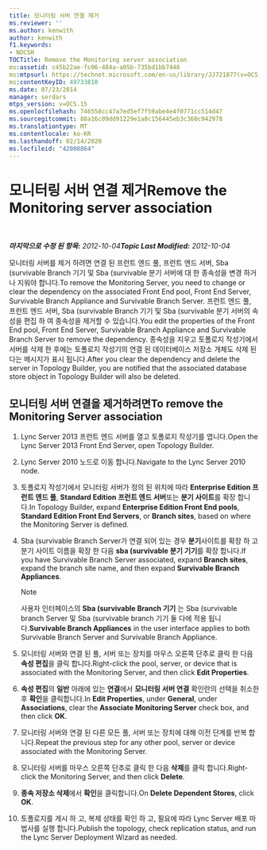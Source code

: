 ```yaml
---
title: 모니터링 서버 연결 제거
ms.reviewer: ''
ms.author: kenwith
author: kenwith
f1.keywords:
- NOCSH
TOCTitle: Remove the Monitoring server association
ms:assetid: c45b22ae-fc06-484a-a05b-735bd1bb7448
ms:mtpsurl: https://technet.microsoft.com/en-us/library/JJ721877(v=OCS.15)
ms:contentKeyID: 49733810
ms.date: 07/23/2014
manager: serdars
mtps_version: v=OCS.15
ms.openlocfilehash: 746558cc47a7ed5ef7f59abe4e4f0771cc514d47
ms.sourcegitcommit: 88a16c09dd91229e1a8c156445eb3c360c942978
ms.translationtype: MT
ms.contentlocale: ko-KR
ms.lasthandoff: 02/14/2020
ms.locfileid: "42008864"
---
```

<div data-xmlns="http://www.w3.org/1999/xhtml">

<div class="topic" data-xmlns="http://www.w3.org/1999/xhtml" data-msxsl="urn:schemas-microsoft-com:xslt" data-cs="http://msdn.microsoft.com/">

<div data-asp="http://msdn2.microsoft.com/asp">

# <a name="remove-the-monitoring-server-association"></a><span data-ttu-id="6e772-102">모니터링 서버 연결 제거</span><span class="sxs-lookup"><span data-stu-id="6e772-102">Remove the Monitoring server association</span></span>

</div>

<div id="mainSection">

<div id="mainBody">

<span> </span>

<span data-ttu-id="6e772-103">_**마지막으로 수정 된 항목:** 2012-10-04_</span><span class="sxs-lookup"><span data-stu-id="6e772-103">_**Topic Last Modified:** 2012-10-04_</span></span>

<span data-ttu-id="6e772-104">모니터링 서버를 제거 하려면 연결 된 프런트 엔드 풀, 프런트 엔드 서버, Sba (survivable Branch 기기 및 Sba (survivable 분기 서버에 대 한 종속성을 변경 하거나 지워야 합니다.</span><span class="sxs-lookup"><span data-stu-id="6e772-104">To remove the Monitoring Server, you need to change or clear the dependency on the associated Front End pool, Front End Server, Survivable Branch Appliance and Survivable Branch Server.</span></span> <span data-ttu-id="6e772-105">프런트 엔드 풀, 프런트 엔드 서버, Sba (survivable Branch 기기 및 Sba (survivable 분기 서버의 속성을 편집 하 여 종속성을 제거할 수 있습니다.</span><span class="sxs-lookup"><span data-stu-id="6e772-105">You edit the properties of the Front End pool, Front End Server, Survivable Branch Appliance and Survivable Branch Server to remove the dependency.</span></span> <span data-ttu-id="6e772-106">종속성을 지우고 토폴로지 작성기에서 서버를 삭제 한 후에는 토폴로지 작성기의 연결 된 데이터베이스 저장소 개체도 삭제 된다는 메시지가 표시 됩니다.</span><span class="sxs-lookup"><span data-stu-id="6e772-106">After you clear the dependency and delete the server in Topology Builder, you are notified that the associated database store object in Topology Builder will also be deleted.</span></span>

<div>

## <a name="to-remove-the-monitoring-server-association"></a><span data-ttu-id="6e772-107">모니터링 서버 연결을 제거하려면</span><span class="sxs-lookup"><span data-stu-id="6e772-107">To remove the Monitoring Server association</span></span>

1.  <span data-ttu-id="6e772-108">Lync Server 2013 프런트 엔드 서버를 열고 토폴로지 작성기를 엽니다.</span><span class="sxs-lookup"><span data-stu-id="6e772-108">Open the Lync Server 2013 Front End Server, open Topology Builder.</span></span>

2.  <span data-ttu-id="6e772-109">Lync Server 2010 노드로 이동 합니다.</span><span class="sxs-lookup"><span data-stu-id="6e772-109">Navigate to the Lync Server 2010 node.</span></span>

3.  <span data-ttu-id="6e772-110">토폴로지 작성기에서 모니터링 서버가 정의 된 위치에 따라 **Enterprise Edition 프런트 엔드 풀**, **Standard Edition 프런트 엔드 서버**또는 **분기 사이트**를 확장 합니다.</span><span class="sxs-lookup"><span data-stu-id="6e772-110">In Topology Builder, expand **Enterprise Edition Front End pools**, **Standard Edition Front End Servers**, or **Branch sites**, based on where the Monitoring Server is defined.</span></span>

4.  <span data-ttu-id="6e772-111">Sba (survivable Branch Server가 연결 되어 있는 경우 **분기**사이트를 확장 하 고 분기 사이트 이름을 확장 한 다음 **sba (survivable 분기 기기**를 확장 합니다.</span><span class="sxs-lookup"><span data-stu-id="6e772-111">If you have Survivable Branch Server associated, expand **Branch sites**, expand the branch site name, and then expand **Survivable Branch Appliances**.</span></span>
    
    <div>
    

    > [!NOTE]  
    > <span data-ttu-id="6e772-112">사용자 인터페이스의 <STRONG>Sba (survivable Branch 기기</STRONG> 는 Sba (survivable branch Server 및 Sba (survivable branch 기기 둘 다에 적용 됩니다.</span><span class="sxs-lookup"><span data-stu-id="6e772-112"><STRONG>Survivable Branch Appliances</STRONG> in the user interface applies to both Survivable Branch Server and Survivable Branch Appliance.</span></span>

    
    </div>

5.  <span data-ttu-id="6e772-113">모니터링 서버와 연결 된 풀, 서버 또는 장치를 마우스 오른쪽 단추로 클릭 한 다음 **속성 편집**을 클릭 합니다.</span><span class="sxs-lookup"><span data-stu-id="6e772-113">Right-click the pool, server, or device that is associated with the Monitoring Server, and then click **Edit Properties**.</span></span>

6.  <span data-ttu-id="6e772-114">**속성 편집**의 **일반** 아래에 있는 **연결**에서 **모니터링 서버 연결** 확인란의 선택을 취소한 후 **확인**을 클릭합니다.</span><span class="sxs-lookup"><span data-stu-id="6e772-114">In **Edit Properties**, under **General**, under **Associations**, clear the **Associate Monitoring Server** check box, and then click **OK**.</span></span>

7.  <span data-ttu-id="6e772-115">모니터링 서버와 연결 된 다른 모든 풀, 서버 또는 장치에 대해 이전 단계를 반복 합니다.</span><span class="sxs-lookup"><span data-stu-id="6e772-115">Repeat the previous step for any other pool, server or device associated with the Monitoring Server.</span></span>

8.  <span data-ttu-id="6e772-116">모니터링 서버를 마우스 오른쪽 단추로 클릭 한 다음 **삭제**를 클릭 합니다.</span><span class="sxs-lookup"><span data-stu-id="6e772-116">Right-click the Monitoring Server, and then click **Delete**.</span></span>

9.  <span data-ttu-id="6e772-117">**종속 저장소 삭제**에서 **확인**을 클릭합니다.</span><span class="sxs-lookup"><span data-stu-id="6e772-117">On **Delete Dependent Stores**, click **OK**.</span></span>

10. <span data-ttu-id="6e772-118">토폴로지를 게시 하 고, 복제 상태를 확인 하 고, 필요에 따라 Lync Server 배포 마법사를 실행 합니다.</span><span class="sxs-lookup"><span data-stu-id="6e772-118">Publish the topology, check replication status, and run the Lync Server Deployment Wizard as needed.</span></span>

</div>

</div>

<span> </span>

</div>

</div>

</div>

